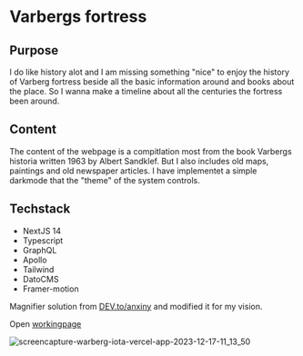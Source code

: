 # Varbergs fortress

## Purpose
I do like history alot and I am missing something "nice" to enjoy the history of Varberg fortress beside all the basic information around and books about the place.
So I wanna make a timeline about all the centuries the fortress been around.

## Content
The content of the webpage is a compitlation most from the book Varbergs historia written 1963 by Albert Sandklef. But I also includes old maps, paintings and old newspaper articles.
I have implementet a simple darkmode that the "theme" of the system controls.

## Techstack 
* NextJS 14
* Typescript
* GraphQL
* Apollo
* Tailwind
* DatoCMS
* Framer-motion

Magnifier solution from [DEV.to/anxiny](https://dev.to/anxiny/create-an-image-magnifier-with-react-3fd7) and modified it for my vision.

Open [workingpage]([http://localhost:3000](https://warberg-iota.vercel.app/))

![screencapture-warberg-iota-vercel-app-2023-12-17-11_13_50](https://github.com/Nicklas-Holmqvist/warberg/assets/70426543/e7dc7095-3ae5-4db4-9b73-54979db2812c)
